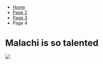 <ul class="breadcrumb">
  <li><a href="https://luciapusateri.github.io/test/index.html">Home</a></li>
  <li><a href="pag2.html">Page 2</a></li>
  <li><a href="pag3.html">Page 3</a></li>
  <li>Page 4</li>
</ul>

<h1> Malachi is so talented</h1>

<p>
<img src="img/waterpenguin.jpeg" />
</p>
